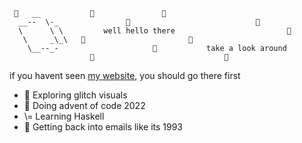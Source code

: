 ```
 🌟   __           🌟               🌟
  __--  \-_               🌟                            🌟
  \      \ \         well hello there                         🌟
   \     _\_\   🌟                       🌟
    \__--_-                     🌟           take a look around
                  🌟                             🌟
```

if you havent seen [my website](https://starmaid.github.io), you should go there first

- 🎥 Exploring glitch visuals
- 🎅 Doing advent of code 2022
- \\= Learning Haskell
- 📨 Getting back into emails like its 1993

<!--
**starmaid/starmaid** is a ✨ _special_ ✨ repository because its `README.md` (this file) appears on your GitHub profile.

Here are some ideas to get you started:

- 🔭 I’m currently working on ...
- 🌱 I’m currently learning ...
- 👯 I’m looking to collaborate on ...
- 🤔 I’m looking for help with ...
- 💬 Ask me about ...
- 📫 How to reach me: ...
- 😄 Pronouns: ...
- ⚡ Fun fact: ...
-->
